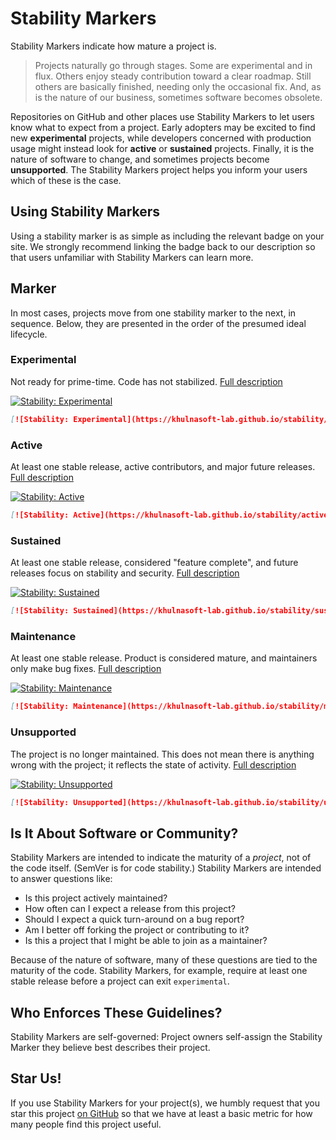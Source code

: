 # Stability Markers

Stability Markers indicate how mature a project is.

> Projects naturally go through stages. Some are experimental and in flux.
> Others enjoy steady contribution toward a clear roadmap. Still others are
> basically finished, needing only the occasional fix. And, as is the nature of
> our business, sometimes software becomes obsolete.

Repositories on GitHub and other places use Stability Markers to let
users know what to expect from a project. Early adopters may be excited
to find new **experimental** projects, while developers concerned with
production usage might instead look for **active** or **sustained**
projects. Finally, it is the nature of software to change, and sometimes
projects become **unsupported**. The Stability Markers project helps
you inform your users which of these is the case.

## Using Stability Markers

Using a stability marker is as simple as including the relevant badge on
your site. We strongly recommend linking the badge back to our
description so that users unfamiliar with Stability Markers can learn
more.

## Marker

In most cases, projects move from one stability marker to the next, in
sequence. Below, they are presented in the order of the presumed ideal
lifecycle.

### Experimental

Not ready for prime-time. Code has not stabilized.
[Full description](experimental.html)

[![Stability: Experimental](https://khulnasoft-lab.github.io/stability/experimental.svg)](https://khulnasoft-lab.github.io/stability/experimental.html)

```markdown
[![Stability: Experimental](https://khulnasoft-lab.github.io/stability/experimental.svg)](https://khulnasoft-lab.github.io/stability/experimental.html)
```

### Active

At least one stable release, active contributors, and major
future releases. [Full description](active.html)

[![Stability: Active](https://khulnasoft-lab.github.io/stability/active.svg)](https://khulnasoft-lab.github.io/stability/active.html)

```markdown
[![Stability: Active](https://khulnasoft-lab.github.io/stability/active.svg)](https://khulnasoft-lab.github.io/stability/active.html)
```

### Sustained

At least one stable release, considered "feature complete", and
future releases focus on stability and security. [Full description](sustained.html)

[![Stability: Sustained](https://khulnasoft-lab.github.io/stability/sustained.svg)](https://khulnasoft-lab.github.io/stability/sustained.html)

```markdown
[![Stability: Sustained](https://khulnasoft-lab.github.io/stability/sustained.svg)](https://khulnasoft-lab.github.io/stability/sustained.html)
```

### Maintenance

At least one stable release. Product is considered mature, and
maintainers only make bug fixes.
[Full description](maintenance.html)

[![Stability: Maintenance](https://khulnasoft-lab.github.io/stability/maintenance.svg)](https://khulnasoft-lab.github.io/stability/maintenance.html)

```markdown
[![Stability: Maintenance](https://khulnasoft-lab.github.io/stability/maintenance.svg)](https://khulnasoft-lab.github.io/stability/maintenance.html)
```

### Unsupported

The project is no longer maintained. This does not mean there is
anything wrong with the project; it reflects the state of activity.
[Full description](unsupported.html)

[![Stability: Unsupported](https://khulnasoft-lab.github.io/stability/unsupported.svg)](https://khulnasoft-lab.github.io/stability/unsupported.html)

```markdown
[![Stability: Unsupported](https://khulnasoft-lab.github.io/stability/unsupported.svg)](https://khulnasoft-lab.github.io/stability/unsupported.html)
```

## Is It About Software or Community?

Stability Markers are intended to indicate the maturity of a _project_, not
of the code itself. (SemVer is for code stability.) Stability Markers
are intended to answer questions like:

- Is this project actively maintained?
- How often can I expect a release from this project?
- Should I expect a quick turn-around on a bug report?
- Am I better off forking the project or contributing to it?
- Is this a project that I might be able to join as a maintainer?

Because of the nature of software, many of these questions are tied to
the maturity of the code. Stability Markers, for example, require at
least one stable release before a project can exit `experimental`.

## Who Enforces These Guidelines?

Stability Markers are self-governed: Project owners self-assign the Stability
Marker they believe best describes their project.

## Star Us!

If you use Stability Markers for your project(s), we humbly request that
you star this project [on GitHub](https://github.com/Khulnasoft-lab/stability)
so that we have at least a basic metric for how many people find this
project useful.
